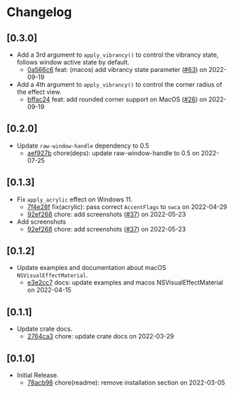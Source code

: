 # Changelog

## \[0.3.0]

- Add a 3rd argument to `apply_vibrancy()` to control the vibrancy state, follows window active state by default.
  - [0a566c6](https://github.com/tauri-apps/window-vibrancy/commit/0a566c6cefca0371ce0e19cce8b9c7c7a7ae1f12) feat: (macos) add vibrancy state parameter ([#63](https://github.com/tauri-apps/window-vibrancy/pull/63)) on 2022-09-19
- Add a 4th argument to `apply_vibrancy()` to control the corner radius of the effect view.
  - [bffac24](https://github.com/tauri-apps/window-vibrancy/commit/bffac24a783dfd6c4d147d7bed6d5abc1d126acf) feat: add rounded corner support on MacOS  ([#26](https://github.com/tauri-apps/window-vibrancy/pull/26)) on 2022-09-19

## \[0.2.0]

- Update `raw-window-handle` dependency to 0.5
  - [aef927b](https://github.com/tauri-apps/window-vibrancy/commit/aef927b7378e834c2b14df13de785770c812c8a0) chore(deps): update raw-window-handle to 0.5 on 2022-07-25

## \[0.1.3]

- Fix `apply_acrylic` effect on Windows 11.
  - [7f4e28f](https://github.com/tauri-apps/window-vibrancy/commit/7f4e28fba82bfc70673cc48ca1aabec2356bdccd) fix(acrylic): pass correct `AccentFlags` to `swca` on 2022-04-29
  - [92ef268](https://github.com/tauri-apps/window-vibrancy/commit/92ef268006686fcdc9b8a3dd09d2b71b5140bd7f) chore: add screenshots ([#37](https://github.com/tauri-apps/window-vibrancy/pull/37)) on 2022-05-23
- Add screenshots
  - [92ef268](https://github.com/tauri-apps/window-vibrancy/commit/92ef268006686fcdc9b8a3dd09d2b71b5140bd7f) chore: add screenshots ([#37](https://github.com/tauri-apps/window-vibrancy/pull/37)) on 2022-05-23

## \[0.1.2]

- Update examples and documentation about macOS `NSVisualEffectMaterial`.
  - [e3e2cc7](https://github.com/tauri-apps/window-vibrancy/commit/e3e2cc7323a830305ef84001edfd7a7678d098d7) docs: update examples and macos NSVisualEffectMaterial on 2022-04-15

## \[0.1.1]

- Update crate docs.
  - [2764ca3](https://github.com/tauri-apps/window-vibrancy/commit/2764ca398661b7f4045b39883914f67e299a7fe4) chore: update crate docs on 2022-03-29

## \[0.1.0]

- Initial Release.
  - [78acb98](https://github.com/tauri-apps/window-vibrancy/commit/78acb9800f9a67ff5793de0b45b78225d91e2947) chore(readme): remove installation section on 2022-03-05
